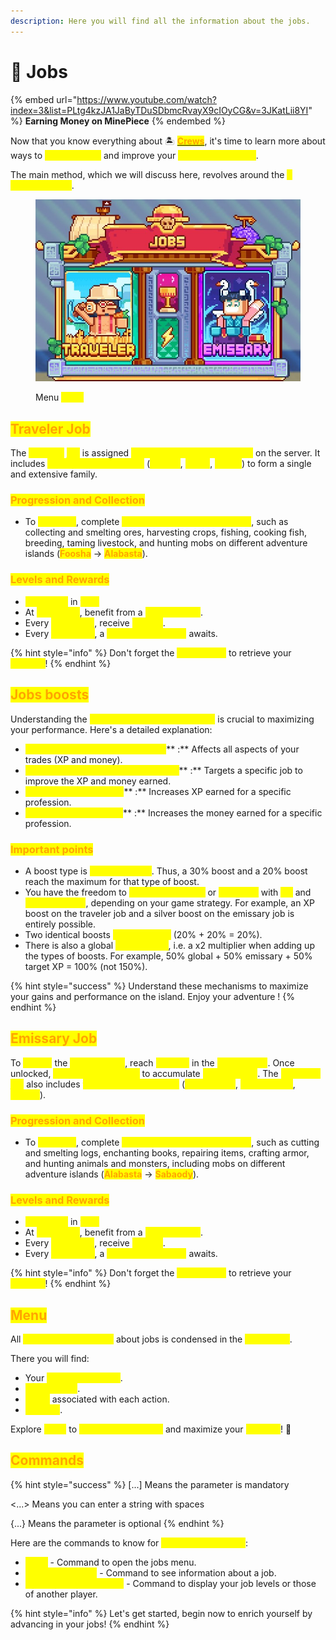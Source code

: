 ```yaml
---
description: Here you will find all the information about the jobs.
---
```


# 👷 Jobs

{% embed url="https://www.youtube.com/watch?index=3&list=PLtg4kzJA1JaByTDuSDbmcRvayX9cIOyCG&v=3JKatLii8YI" %}
**Earning Money on MinePiece**
{% endembed %}

Now that you know everything about 🏝 [<mark style="color:orange;">**Crews**</mark>](crews/), it's time to learn more about ways to <mark style="color:yellow;">**earn rewards**</mark> and improve your <mark style="color:yellow;">**jobs on MinePiece**</mark>.&#x20;

The main method, which we will discuss here, revolves around the <mark style="color:yellow;">**2 available Jobs**</mark>.

<figure><img src="../.gitbook/assets/jobs.jpg" alt=""><figcaption><p>Menu <mark style="color:yellow;"><strong><code>/jobs</code></strong></mark></p></figcaption></figure>

## <mark style="color:orange;">**Traveler Job**</mark>

The <mark style="color:yellow;">**Traveler**</mark> <mark style="color:yellow;">**job**</mark> is assigned <mark style="color:yellow;">**as soon as the player arrives**</mark> on the server. It includes <mark style="color:yellow;">**three major categories**</mark> (<mark style="color:yellow;">**Farmer**</mark>, <mark style="color:yellow;">**Miner**</mark>, <mark style="color:yellow;">**Fisher**</mark>) to form a single and extensive family.

### <mark style="color:orange;">**Progression and Collection**</mark>

* To <mark style="color:yellow;">**progress**</mark>, complete <mark style="color:yellow;">**tasks related to the categories**</mark>, such as collecting and smelting ores, harvesting crops, fishing, cooking fish, breeding, taming livestock, and hunting mobs on different adventure islands (<mark style="color:orange;">**Foosha**</mark> -> <mark style="color:orange;">**Alabasta**</mark>).

### <mark style="color:orange;">**Levels and Rewards**</mark>

* <mark style="color:yellow;">**100 levels**</mark> in <mark style="color:yellow;">**total**</mark>&#x20;
* At <mark style="color:yellow;">**each level**</mark>, benefit from a <mark style="color:yellow;">**stat increase**</mark>.&#x20;
* Every <mark style="color:yellow;">**two levels**</mark>, receive <mark style="color:yellow;">**Berries**</mark>.&#x20;
* Every <mark style="color:yellow;">**five levels**</mark>, a <mark style="color:yellow;">**substantial reward**</mark> awaits.&#x20;

{% hint style="info" %}
Don't forget the <mark style="color:yellow;">**`/jobs claim`**</mark> to retrieve your <mark style="color:yellow;">**rewards**</mark>!
{% endhint %}

## <mark style="color:orange;">Jobs boosts</mark>

Understanding the <mark style="color:yellow;">**different types of jobs boosts**</mark> is crucial to maximizing your performance. Here's a detailed explanation:&#x20;

* <mark style="color:yellow;">**Global (Certain Pets and Potions)**</mark>** :** Affects all aspects of your trades (XP and money).
* <mark style="color:yellow;">**Jobs (Some Pets and Some Potions)**</mark>** :** Targets a specific job to improve the XP and money earned.&#x20;
* <mark style="color:yellow;">**XP (Knowledge Potion)**</mark>** :** Increases XP earned for a specific profession.&#x20;
* <mark style="color:yellow;">**Money (Wealth Potion)**</mark>** :** Increases the money earned for a specific profession.&#x20;

### <mark style="color:orange;">Important points</mark>

* A boost type is <mark style="color:yellow;">**limited to 50%**</mark>. Thus, a 30% boost and a 20% boost reach the maximum for that type of boost.&#x20;
* You have the freedom to <mark style="color:yellow;">**target a single job**</mark> or <mark style="color:yellow;">**both jobs**</mark> with <mark style="color:yellow;">**XP**</mark> and <mark style="color:yellow;">**money boosts**</mark>, depending on your game strategy. For example, an XP boost on the traveler job and a silver boost on the emissary job is entirely possible.&#x20;
* Two identical boosts <mark style="color:yellow;">**do not add up**</mark> (20% + 20% = 20%).&#x20;
* There is also a global <mark style="color:yellow;">**cap at 100%**</mark>, i.e. a x2 multiplier when adding up the types of boosts. For example, 50% global + 50% emissary + 50% target XP = 100% (not 150%).&#x20;

{% hint style="success" %}
Understand these mechanisms to maximize your gains and performance on the island. Enjoy your adventure !&#x20;
{% endhint %}

## <mark style="color:orange;">**Emissary Job**</mark>

To <mark style="color:yellow;">**unlock**</mark> the <mark style="color:yellow;">**Emissary job**</mark>, reach <mark style="color:yellow;">**level 50**</mark> in the <mark style="color:yellow;">**Traveler job**</mark>. Once unlocked, <mark style="color:yellow;">**evolve it to level 100**</mark> to accumulate <mark style="color:yellow;">**new rewards**</mark>. The <mark style="color:yellow;">**Emissary job**</mark> also includes <mark style="color:yellow;">**three major categories**</mark> (<mark style="color:yellow;">**Lumberjack**</mark>, <mark style="color:yellow;">**Forge-Mage**</mark>, <mark style="color:yellow;">**Hunter**</mark>).

### <mark style="color:orange;">**Progression and Collection**</mark>

* To <mark style="color:yellow;">**progress**</mark>, complete <mark style="color:yellow;">**tasks related to the categories**</mark>, such as cutting and smelting logs, enchanting books, repairing items, crafting armor, and hunting animals and monsters, including mobs on different adventure islands (<mark style="color:orange;">**Alabasta**</mark> -> <mark style="color:orange;">**Sabaody**</mark>).

### <mark style="color:orange;">**Levels and Rewards**</mark>

* <mark style="color:yellow;">**100 levels**</mark> in <mark style="color:yellow;">**total**</mark>&#x20;
* At <mark style="color:yellow;">**each level**</mark>, benefit from a <mark style="color:yellow;">**stat increase**</mark>.&#x20;
* Every <mark style="color:yellow;">**two levels**</mark>, receive <mark style="color:yellow;">**Berries**</mark>.&#x20;
* Every <mark style="color:yellow;">**five levels**</mark>, a <mark style="color:yellow;">**substantial reward**</mark> awaits.&#x20;

{% hint style="info" %}
Don't forget the <mark style="color:yellow;">**`/jobs claim`**</mark> to retrieve your <mark style="color:yellow;">**rewards**</mark>!
{% endhint %}

## <mark style="color:orange;">Menu</mark>

All <mark style="color:yellow;">**essential information**</mark> about jobs is condensed in the <mark style="color:yellow;">**`/jobs menu`**</mark>.

There you will find:&#x20;

* Your <mark style="color:yellow;">**progression level**</mark>.
* <mark style="color:yellow;">**Paid actions**</mark>.
* <mark style="color:yellow;">**Gains**</mark> associated with each action.
* <mark style="color:yellow;">**Ranking**</mark>.

Explore <mark style="color:yellow;">**`/jobs`**</mark> to <mark style="color:yellow;">**track your progress**</mark> and maximize your <mark style="color:yellow;">**rewards**</mark>! 🌟

## <mark style="color:orange;">**Commands**</mark>

{% hint style="success" %}
\[...] Means the parameter is mandatory&#x20;

<...> Means you can enter a string with spaces&#x20;

{...} Means the parameter is optional
{% endhint %}

Here are the commands to know for <mark style="color:yellow;">**managing your jobs**</mark>:&#x20;

* <mark style="color:yellow;">**`/jobs`**</mark> - Command to open the jobs menu.&#x20;
* <mark style="color:yellow;">**`/jobs info [Job]`**</mark> - Command to see information about a job.&#x20;
* <mark style="color:yellow;">**`/jobs stats {Username}`**</mark> - Command to display your job levels or those of another player.

{% hint style="info" %}
Let's get started, begin now to enrich yourself by advancing in your jobs!
{% endhint %}

